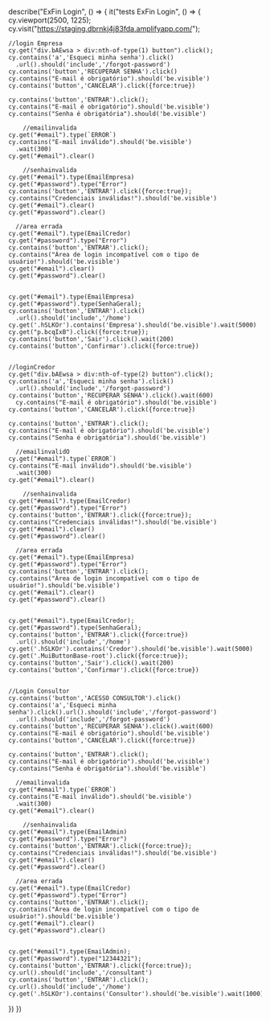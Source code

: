 describe("ExFin Login", () => {
  it("tests ExFin Login", () => {
    cy.viewport(2500, 1225);
    cy.visit("https://staging.dbrnkj4j83fda.amplifyapp.com/");
    

    //login Empresa
    cy.get("div.bAEwsa > div:nth-of-type(1) button").click();
    cy.contains('a','Esqueci minha senha').click()
      .url().should('include','/forgot-password')
    cy.contains('button','RECUPERAR SENHA').click()
    cy.contains("E-mail é obrigatório").should('be.visible')
    cy.contains('button','CANCELAR').click({force:true})

    cy.contains('button','ENTRAR').click();
    cy.contains("E-mail é obrigatório").should('be.visible')
    cy.contains("Senha é obrigatória").should('be.visible')

        //emailinvalida
    cy.get("#email").type(`ERROR`)
    cy.contains("E-mail inválido").should('be.visible')
      .wait(300)
    cy.get("#email").clear()

        //senhainvalida
    cy.get("#email").type(EmailEmpresa)
    cy.get("#password").type("Error")
    cy.contains('button','ENTRAR').click({force:true});
    cy.contains("Credenciais inválidas!").should('be.visible')
    cy.get("#email").clear()
    cy.get("#password").clear()

      //area errada
    cy.get("#email").type(EmailCredor)
    cy.get("#password").type("Error")
    cy.contains('button','ENTRAR').click();
    cy.contains("Área de login incompatível com o tipo de usuário!").should('be.visible')
    cy.get("#email").clear()
    cy.get("#password").clear()


    cy.get("#email").type(EmailEmpresa)
    cy.get("#password").type(SenhaGeral);
    cy.contains('button','ENTRAR').click()
      .url().should('include','/home')
    cy.get('.hSLKOr').contains('Empresa').should('be.visible').wait(5000)
    cy.get("p.bcqIxB").click({force:true}); 
    cy.contains('button','Sair').click().wait(200)
    cy.contains('button','Confirmar').click({force:true})


    //loginCredor
    cy.get("div.bAEwsa > div:nth-of-type(2) button").click();
    cy.contains('a','Esqueci minha senha').click()
      .url().should('include','/forgot-password')
    cy.contains('button','RECUPERAR SENHA').click().wait(600)
      cy.contains("E-mail é obrigatório").should('be.visible')
    cy.contains('button','CANCELAR').click({force:true})

    cy.contains('button','ENTRAR').click();
    cy.contains("E-mail é obrigatório").should('be.visible')
    cy.contains("Senha é obrigatória").should('be.visible')

      //emailinvalidO
    cy.get("#email").type(`ERROR`)
    cy.contains("E-mail inválido").should('be.visible')
      .wait(300)
    cy.get("#email").clear()

        //senhainvalida
    cy.get("#email").type(EmailCredor)
    cy.get("#password").type("Error")
    cy.contains('button','ENTRAR').click({force:true});
    cy.contains("Credenciais inválidas!").should('be.visible')
    cy.get("#email").clear()
    cy.get("#password").clear()

      //area errada
    cy.get("#email").type(EmailEmpresa)
    cy.get("#password").type("Error")
    cy.contains('button','ENTRAR').click();
    cy.contains("Área de login incompatível com o tipo de usuário!").should('be.visible')
    cy.get("#email").clear()
    cy.get("#password").clear()


    cy.get("#email").type(EmailCredor);
    cy.get("#password").type(SenhaGeral);
    cy.contains('button','ENTRAR').click({force:true})
      .url().should('include','/home')
    cy.get('.hSLKOr').contains('Credor').should('be.visible').wait(5000)
    cy.get('.MuiButtonBase-root').click({force:true});
    cy.contains('button','Sair').click().wait(200)
    cy.contains('button','Confirmar').click({force:true})
  
  
    //Login Consultor
    cy.contains('button','ACESSO CONSULTOR').click()
    cy.contains('a','Esqueci minha senha').click().url().should('include','/forgot-password')
      .url().should('include','/forgot-password')
    cy.contains('button','RECUPERAR SENHA').click().wait(600)
    cy.contains("E-mail é obrigatório").should('be.visible')
    cy.contains('button','CANCELAR').click({force:true})

    cy.contains('button','ENTRAR').click();
    cy.contains("E-mail é obrigatório").should('be.visible')
    cy.contains("Senha é obrigatória").should('be.visible')

      //emailinvalida
    cy.get("#email").type(`ERROR`)
    cy.contains("E-mail inválido").should('be.visible')
      .wait(300)
    cy.get("#email").clear()

        //senhainvalida
    cy.get("#email").type(EmailAdmin)
    cy.get("#password").type("Error")
    cy.contains('button','ENTRAR').click({force:true});
    cy.contains("Credenciais inválidas!").should('be.visible')
    cy.get("#email").clear()
    cy.get("#password").clear()

      //area errada
    cy.get("#email").type(EmailCredor)
    cy.get("#password").type("Error")
    cy.contains('button','ENTRAR').click();
    cy.contains("Área de login incompatível com o tipo de usuário!").should('be.visible')
    cy.get("#email").clear()
    cy.get("#password").clear()

    
    cy.get("#email").type(EmailAdmin);
    cy.get("#password").type("12344321");
    cy.contains('button','ENTRAR').click({force:true});
    cy.url().should('include','/consultant')
    cy.contains('button','ENTRAR').click();
    cy.url().should('include','/home')
    cy.get('.hSLKOr').contains('Consultor').should('be.visible').wait(1000)


  })
})
